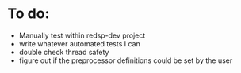 # To do:

* Manually test within redsp-dev project
* write whatever automated tests I can
* double check thread safety
* figure out if the preprocessor definitions could be set by the user 
